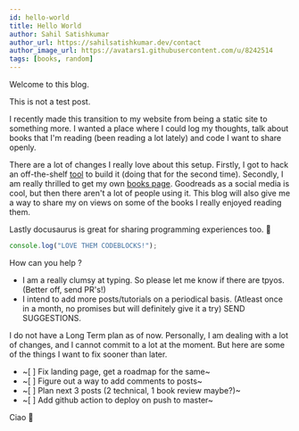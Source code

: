```yaml
---
id: hello-world
title: Hello World
author: Sahil Satishkumar
author_url: https://sahilsatishkumar.dev/contact
author_image_url: https://avatars1.githubusercontent.com/u/8242514
tags: [books, random]
---
```


Welcome to this blog.

<!--truncate-->

This is not a test post.

I recently made this transition to my website from being a static site to something more. I wanted a place where I could log my thoughts, talk about books that I'm reading (been reading a lot lately) and code I want to share openly.

There are a lot of changes I really love about this setup. Firstly, I got to hack an off-the-shelf [tool](https://docusaurus.io/) to build it (doing that for the second time). Secondly, I am really thrilled to get my own [books page](/books). Goodreads as a social media is cool, but then there aren't a lot of people using it. This blog will also give me a way to share my on views on some of the books I really enjoyed reading them.

Lastly docusaurus is great for sharing programming experiences too. 🙂

```js
console.log("LOVE THEM CODEBLOCKS!");
```

How can you help ?

- I am a really clumsy at typing. So please let me know if there are tpyos. (Better off, send PR's!)
- I intend to add more posts/tutorials on a periodical basis. (Atleast once in a month, no promises but will definitely give it a try) SEND SUGGESTIONS.

I do not have a Long Term plan as of now. Personally, I am dealing with a lot of changes, and I cannot commit to a lot at the moment. But here are some of the things I want to fix sooner than later.

- ~[ ] Fix landing page, get a roadmap for the same~
- ~[ ] Figure out a way to add comments to posts~
- ~[ ] Plan next 3 posts (2 technical, 1 book review maybe?)~
- ~[ ] Add github action to deploy on push to master~

Ciao 👋
